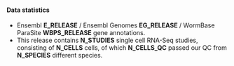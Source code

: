 #### Data statistics

- Ensembl **E_RELEASE** / Ensembl Genomes **EG_RELEASE** / WormBase ParaSite **WBPS_RELEASE** gene annotations.   
- This release contains **N_STUDIES** single cell RNA-Seq studies, consisting of **N_CELLS** cells, of which **N_CELLS_QC** passed our QC from **N_SPECIES** different species.

